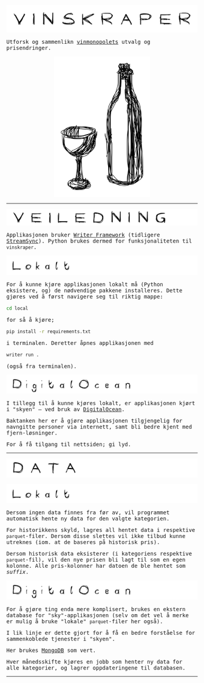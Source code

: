 <body style="font-family:monospace;">


![Vinskraper](./static/vinskraper.jpg)

Utforsk og sammenlikn [vinmonopolets](https://www.vinmonopolet.no) utvalg og prisendringer.

<div style="text-align: center;">
    <img src="./static/logo.jpg" style="width: 50%;">
</div>

---

![Veiledning](./static/veiledning.jpg)

Applikasjonen bruker [Writer Framework](https://dev.writer.com/framework/introduction)
(tidligere [StreamSync](https://pypi.org/project/streamsync/)). Python brukes dermed for
funksjonaliteten til `vinskraper`.

![Lokalt](./static/lokalt.jpg)

For å kunne kjøre applikasjonen lokalt må (Python eksistere, og) de nødvendige pakkene
installeres. Dette gjøres ved å først navigere seg til riktig mappe:

```bash
cd local
```

for så å kjøre;

```bash
pip install -r requirements.txt
```

i terminalen. Deretter åpnes applikasjonen med

```bash
writer run .
```

(også fra terminalen).

![DigitalOcean](./static/DigitalOcean.jpg)

I tillegg til å kunne kjøres lokalt, er applikasjonen kjørt i "skyen" – ved bruk av
[DigitalOcean](https://www.digitalocean.com).

Baktanken her er å gjøre applikasjonen tilgjengelig for navngitte personer via internett, samt
bli bedre kjent med fjern-løsninger.

For å få tilgang til nettsiden; gi lyd.

---

![Data](./static/data.jpg)

![Lokalt](./static/lokalt.jpg)

Dersom ingen data finnes fra før av, vil programmet automatisk hente ny data for den valgte
kategorien.

For historikkens skyld, lagres all hentet data i respektive `parquet`-filer. Dersom disse
slettes vil ikke tilbud kunne utreknes (iom. at de baseres på historisk pris).

Dersom historisk data eksisterer (i kategoriens respektive `parquet`-fil), vil den nye prisen
bli lagt til som en egen kolonne. Alle pris-kolonner har datoen de ble hentet som _suffix_.

![DigitalOcean](./static/DigitalOcean.jpg)

For å gjøre ting enda mere komplisert, brukes en ekstern database for "sky"-applikasjonen (selv om det vel å merke er mulig å bruke "lokale" `parquet`-filer her også).

I lik linje er dette gjort for å få en bedre forståelse for sammenkoblede tjenester i "skyen".

Her brukes [MongoDB](https://www.mongodb.com) som vert.

Hver månedsskifte kjøres en jobb som henter ny data for alle kategorier, og lagrer oppdateringene til databasen.

---

</body>
